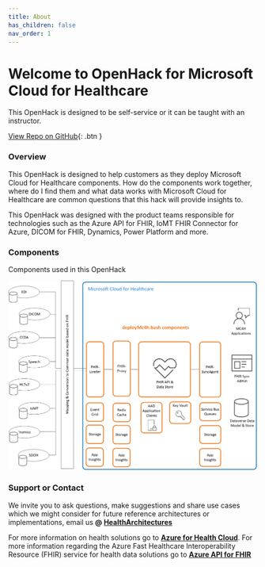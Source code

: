```yaml
---
title: About
has_children: false
nav_order: 1
---
```


# Welcome to OpenHack for Microsoft Cloud for Healthcare
This OpenHack is designed to be self-service or it can be taught with an instructor.   

[View Repo on GitHub](https://github.com/microsoft/openhack-mc4h){: .btn }


### Overview 
This OpenHack is designed to help customers as they deploy Microsoft Cloud for Healthcare components.  How do the components work together, where do I find them and what data works with Microsoft Cloud for Healthcare are common questions that this hack will provide insights to.   

This OpenHack was designed with the product teams responsible for technologies such as the Azure API for FHIR, IoMT FHIR Connector for Azure, DICOM for FHIR, Dynamics, Power Platform and more. 


### Components  
Components used in this OpenHack 

![component deployment](/docs/assets/images/architecture/BigPicture.png)


### Support or Contact

We invite you to ask questions, make suggestions and share use cases which we might consider for future reference architectures or implementations, email us **@ <a href="mailto:HealthArchitectures@microsoft.com">HealthArchitectures</a>**


For more information on health solutions go to **[Azure for Health Cloud](https://azure.microsoft.com/en-us/industries/healthcare/)**. For more information regarding the Azure Fast Healthcare Interoperability Resource (FHIR) service for health data solutions go to **[Azure API for FHIR](https://azure.microsoft.com/en-us/services/azure-api-for-fhir/)**